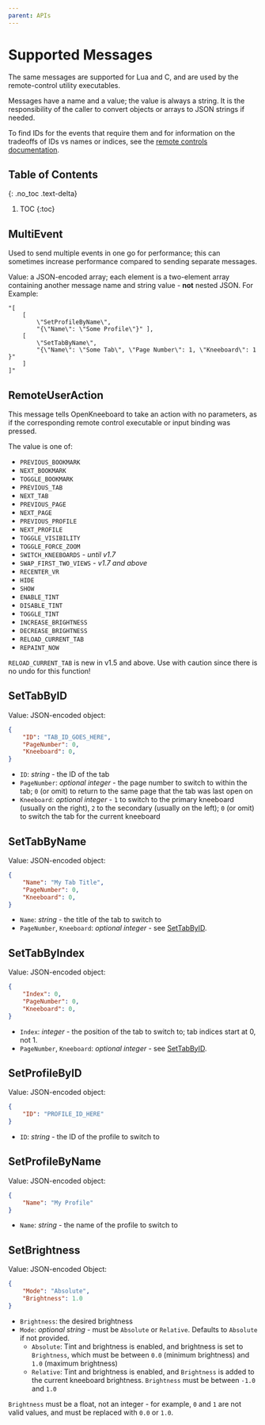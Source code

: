 ```yaml
---
parent: APIs
---
```


# Supported Messages

The same messages are supported for Lua and C, and are used by the remote-control utility executables.

Messages have a name and a value; the value is always a string. It is the responsibility of the caller to convert objects or arrays to JSON strings if needed.

To find IDs for the events that require them and for information on the tradeoffs of IDs vs names or indices, see the [remote controls documentation](../features/remote-controls.md).

## Table of Contents
{: .no_toc .text-delta}

1. TOC
{:toc}

## MultiEvent

Used to send multiple events in one go for performance; this can sometimes increase performance compared to sending separate messages.

Value: a JSON-encoded array; each element is a two-element array containing another message name and string value - **not** nested JSON. For Example:

```
"[
	[
		\"SetProfileByName\",
		"{\"Name\": \"Some Profile\"}" ],
	[
		\"SetTabByName\",
		"{\"Name\": \"Some Tab\", \"Page Number\": 1, \"Kneeboard\": 1 }"
	]
]"
```

## RemoteUserAction

This message tells OpenKneeboard to take an action with no parameters, as if the corresponding remote control executable or input binding was pressed.

The value is one of:

- `PREVIOUS_BOOKMARK`
- `NEXT_BOOKMARK`
- `TOGGLE_BOOKMARK`
- `PREVIOUS_TAB`
- `NEXT_TAB`
- `PREVIOUS_PAGE`
- `NEXT_PAGE`
- `PREVIOUS_PROFILE`
- `NEXT_PROFILE`
- `TOGGLE_VISIBILITY`
- `TOGGLE_FORCE_ZOOM`
- `SWITCH_KNEEBOARDS` - *until v1.7*
- `SWAP_FIRST_TWO_VIEWS` - *v1.7 and above*
- `RECENTER_VR`
- `HIDE`
- `SHOW`
- `ENABLE_TINT`
- `DISABLE_TINT`
- `TOGGLE_TINT`
- `INCREASE_BRIGHTNESS`
- `DECREASE_BRIGHTNESS`
- `RELOAD_CURRENT_TAB`
- `REPAINT_NOW`

`RELOAD_CURRENT_TAB` is new in v1.5 and above. Use with caution since there is no undo for this function!

## SetTabByID

Value: JSON-encoded object:

```json
{
	"ID": "TAB_ID_GOES_HERE",
	"PageNumber": 0,
	"Kneeboard": 0,
}
```

- `ID`: *string* - the ID of the tab
- `PageNumber`: *optional integer* - the page number to switch to within the tab; `0` (or omit) to return to the same page that the tab was last open on
- `Kneeboard`: *optional integer* - `1` to switch to the primary kneeboard (usually on the right), `2` to the secondary (usually on the left); `0` (or omit) to switch the tab for the current kneeboard

## SetTabByName

Value: JSON-encoded object:

```json
{
	"Name": "My Tab Title",
	"PageNumber": 0,
	"Kneeboard": 0,
}
```

- `Name`: *string* - the title of the tab to switch to
- `PageNumber`, `Kneeboard`: *optional integer* - see [SetTabByID](#settabbyid).

## SetTabByIndex

Value: JSON-encoded object:

```json
{
	"Index": 0,
	"PageNumber": 0,
	"Kneeboard": 0,
}
```

- `Index`: *integer* - the position of the tab to switch to; tab indices start at 0, not 1.
- `PageNumber`, `Kneeboard`: *optional integer* - see [SetTabByID](#settabbyid).

## SetProfileByID

Value: JSON-encoded object:

```json
{
	"ID": "PROFILE_ID_HERE"
}
```

- `ID`: *string* - the ID of the profile to switch to

## SetProfileByName

Value: JSON-encoded object:

```json
{
	"Name": "My Profile"
}
```

- `Name`: *string* - the name of the profile to switch to

## SetBrightness

Value: JSON-encoded Object:

```json
{
	"Mode": "Absolute",
	"Brightness": 1.0
}
```

- `Brightness`: the desired brightness
- `Mode`: *optional string* - must be `Absolute` or `Relative`. Defaults to `Absolute` if not provided.
   - `Absolute`: Tint and brightness is enabled, and brightness is set to `Brightness`, which must be between `0.0` (minimum brightness) and `1.0` (maximum brightness)
   - `Relative`: Tint and brightness is enabled, and `Brightness` is added to the current kneeboard brightness. `Brightness` must be between `-1.0` and `1.0`

`Brightness` must be a float, not an integer - for example, `0` and `1` are not valid values, and must be replaced with `0.0` or `1.0`.
